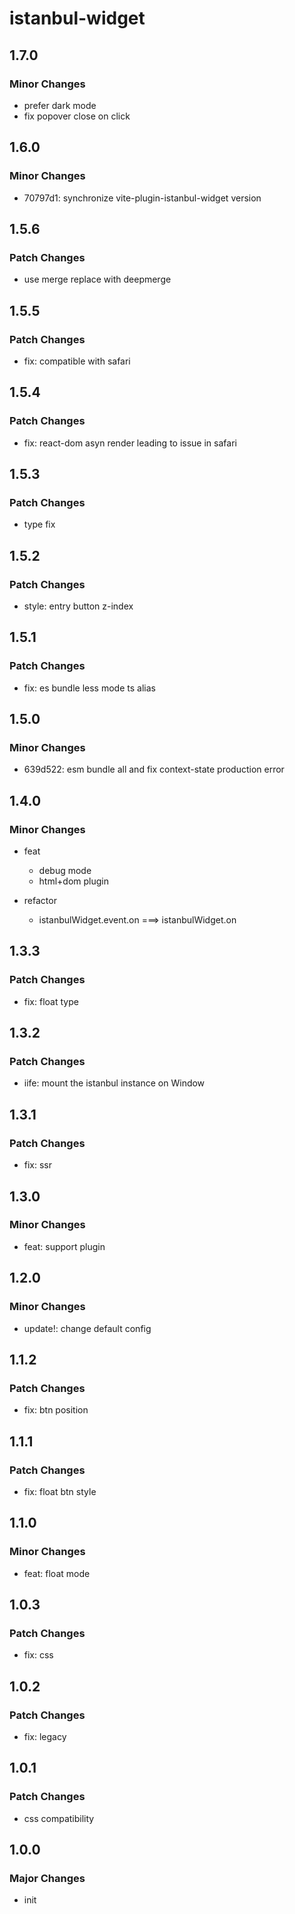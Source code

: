 # istanbul-widget

## 1.7.0

### Minor Changes

- prefer dark mode
- fix popover close on click

## 1.6.0

### Minor Changes

- 70797d1: synchronize vite-plugin-istanbul-widget version

## 1.5.6

### Patch Changes

- use merge replace with deepmerge

## 1.5.5

### Patch Changes

- fix: compatible with safari

## 1.5.4

### Patch Changes

- fix: react-dom asyn render leading to issue in safari

## 1.5.3

### Patch Changes

- type fix

## 1.5.2

### Patch Changes

- style: entry button z-index

## 1.5.1

### Patch Changes

- fix: es bundle less mode ts alias

## 1.5.0

### Minor Changes

- 639d522: esm bundle all and fix context-state production error

## 1.4.0

### Minor Changes

- feat

  - debug mode
  - html+dom plugin

- refactor

  - istanbulWidget.event.on ===> istanbulWidget.on

## 1.3.3

### Patch Changes

- fix: float type

## 1.3.2

### Patch Changes

- iife: mount the istanbul instance on Window

## 1.3.1

### Patch Changes

- fix: ssr

## 1.3.0

### Minor Changes

- feat: support plugin

## 1.2.0

### Minor Changes

- update!: change default config

## 1.1.2

### Patch Changes

- fix: btn position

## 1.1.1

### Patch Changes

- fix: float btn style

## 1.1.0

### Minor Changes

- feat: float mode

## 1.0.3

### Patch Changes

- fix: css

## 1.0.2

### Patch Changes

- fix: legacy

## 1.0.1

### Patch Changes

- css compatibility

## 1.0.0

### Major Changes

- init
